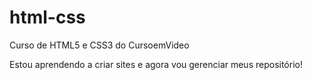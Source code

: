 # html-css
 Curso de HTML5 e CSS3 do CursoemVideo

Estou aprendendo a criar sites e agora vou gerenciar meus repositório!